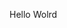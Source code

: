 Hello Wolrd

































































































































































































































































































































































































































































































































































































































































































































































































































































































































































































































































































































































































































































































































































































































































































































































































































































































































































































































































































































































































































































































































































































































































































































































































































































































































































































































































































